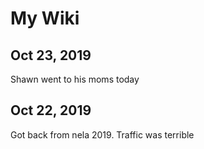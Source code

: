 # My Wiki
## Oct 23, 2019
Shawn went to his moms today
## Oct 22, 2019
Got back from nela 2019. Traffic was terrible
